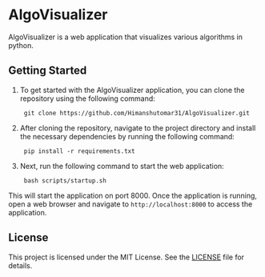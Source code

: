 # AlgoVisualizer

AlgoVisualizer is a web application that visualizes various algorithms in python.

## Getting Started

1. To get started with the AlgoVisualizer application, you can clone the repository using the following command:

		git clone https://github.com/Himanshutomar31/AlgoVisualizer.git

2. After cloning the repository, navigate to the project directory and install the necessary dependencies by running the following command:

		pip install -r requirements.txt

3. Next, run the following command to start the web application:

		bash scripts/startup.sh

This will start the application on port 8000. Once the application is running, open a web browser and navigate to `http://localhost:8000` to access the application.

## License

This project is licensed under the MIT License. See the [LICENSE](LICENSE) file for details.





